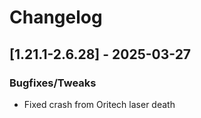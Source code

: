 # Changelog

## [1.21.1-2.6.28] - 2025-03-27
### Bugfixes/Tweaks
- Fixed crash from Oritech laser death

